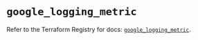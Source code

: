 # `google_logging_metric`

Refer to the Terraform Registry for docs: [`google_logging_metric`](https://registry.terraform.io/providers/hashicorp/google-beta/5.23.0/docs/resources/google_logging_metric).
